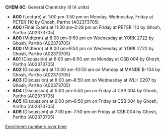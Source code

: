 **CHEM 6C**: General Chemistry  III (4 units)

- **A00** (Lecture) at 1:00 pm–1:50 pm on Monday, Wednesday, Friday at PETER 110 by Ghosh, Partho (A02373705)
- **A00** (Final Exam) at 11:30 am–2:29 pm on Friday at PETER 110 by Ghosh, Partho (A02373705)
- **A00** (Midterm) at 8:00 pm–9:50 pm on Wednesday at YORK 2722 by Ghosh, Partho (A02373705)
- **A00** (Midterm) at 8:00 pm–9:50 pm on Wednesday at YORK 2722 by Ghosh, Partho (A02373705)
- **A01** (Discussion) at 8:00 am–8:50 am on Monday at CSB 004 by Ghosh, Partho (A02373705)
- **A02** (Discussion) at 10:00 am–10:50 am on Monday at MANDE B-104 by Ghosh, Partho (A02373705)
- **A03** (Discussion) at 8:00 am–8:50 am on Wednesday at WLH 2207 by Ghosh, Partho (A02373705)
- **A04** (Discussion) at 5:00 pm–5:50 pm on Friday at CSB 004 by Ghosh, Partho (A02373705)
- **A05** (Discussion) at 6:00 pm–6:50 pm on Friday at CSB 004 by Ghosh, Partho (A02373705)
- **A06** (Discussion) at 7:00 pm–7:50 pm on Friday at CSB 004 by Ghosh, Partho (A02373705)

[Enrollment numbers over time](./CHEM6C.tsv)
